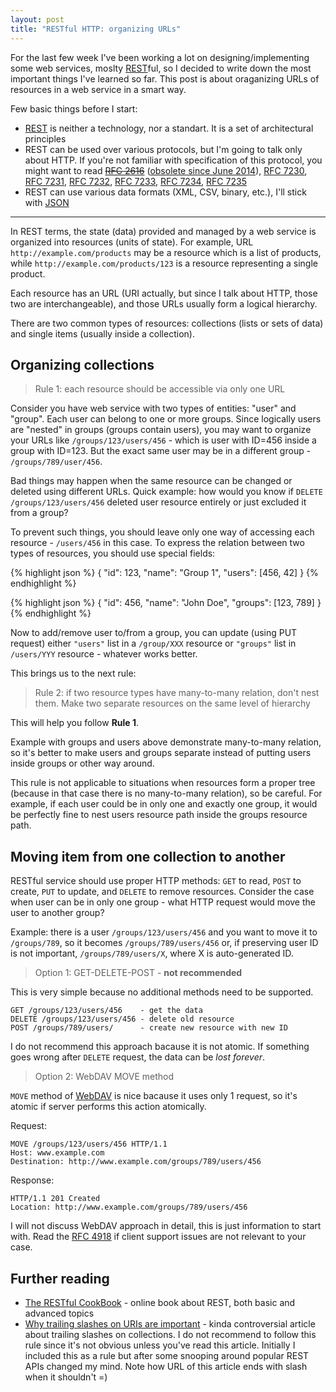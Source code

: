 ```yaml
---
layout: post
title: "RESTful HTTP: organizing URLs"
---
```


For the last few week I've been working a lot on designing/implementing some web services, moslty [REST][]ful, so I decided to write down the most important things I've learned so far. This post is about oraganizing URLs of resources in a web service in a smart way.

Few basic things before I start:

- [REST][] is neither a technology, nor a standart. It is a set of architectural principles
- REST can be used over various protocols, but I'm going to talk only about HTTP. If you're not familiar with specification of this protocol, you might want to read <del>[RFC 2616][]</del> ([obsolete since June 2014][rfc-2616-obsolete]), [RFC 7230][], [RFC 7231][], [RFC 7232][], [RFC 7233][], [RFC 7234][], [RFC 7235][]
- REST can use various data formats (XML, CSV, binary, etc.), I'll stick with [JSON][]

[REST]: https://en.wikipedia.org/wiki/Representational_state_transfer
[JSON]: http://json.org/
[RFC 2616]: http://tools.ietf.org/html/rfc2616
[rfc-2616-obsolete]: https://www.mnot.net/blog/2014/06/07/rfc2616_is_dead
[RFC 7230]: http://tools.ietf.org/html/rfc7230
[RFC 7231]: http://tools.ietf.org/html/rfc7231
[RFC 7232]: http://tools.ietf.org/html/rfc7232
[RFC 7233]: http://tools.ietf.org/html/rfc7233
[RFC 7234]: http://tools.ietf.org/html/rfc7234
[RFC 7235]: http://tools.ietf.org/html/rfc7235

----

In REST terms, the state (data) provided and managed by a web service is organized into resources (units of state). For example, URL `http://example.com/products` may be a resource which is a list of products, while `http://example.com/products/123` is a resource representing a single product.

Each resource has an URL (URI actually, but since I talk about HTTP, those two are interchangeable), and those URLs usually form a logical hierarchy.

There are two common types of resources: collections (lists or sets of data) and single items (usually inside a collection).

## Organizing collections

> Rule 1: each resource should be accessible via only one URL

Consider you have web service with two types of entities: "user" and "group". Each user can belong to one or more groups. Since logically users are "nested" in groups (groups contain users), you may want to organize your URLs like `/groups/123/users/456` - which is user with ID=456 inside a group with ID=123. But the exact same user may be in a different group - `/groups/789/user/456`.

Bad things may happen when the same resource can be changed or deleted using different URLs. Quick example: how would you know if `DELETE /groups/123/users/456` deleted user resource entirely or just excluded it from a group?

To prevent such things, you should leave only one way of accessing each resource - `/users/456` in this case. To express the relation between two types of resources, you should use special fields:

{% highlight json %}
{
    "id": 123,
    "name": "Group 1",
    "users": [456, 42]
}
{% endhighlight %}

{% highlight json %}
{
    "id": 456,
    "name": "John Doe",
    "groups": [123, 789]
}
{% endhighlight %}

Now to add/remove user to/from a group, you can update (using PUT request) either `"users"` list in a `/group/XXX` resource or `"groups"` list in `/users/YYY` resource - whatever works better.

This brings us to the next rule:

> Rule 2: if two resource types have many-to-many relation, don't nest them.
> Make two separate resources on the same level of hierarchy

This will help you follow **Rule 1**.

Example with groups and users above demonstrate many-to-many relation, so it's better to make users and groups separate instead of putting users inside groups or other way around.

This rule is not applicable to situations when resources form a proper tree (because in that case there is no many-to-many relation), so be careful. For example, if each user could be in only one and exactly one group, it would be perfectly fine to nest users resource path inside the groups resource path.

## Moving item from one collection to another

RESTful service should use proper HTTP methods: `GET` to read, `POST` to create, `PUT` to update, and `DELETE` to remove resources. Consider the case when user can be in only one group - what HTTP request would move the user to another group?

Example: there is a user `/groups/123/users/456` and you want to move it to `/groups/789`, so it becomes `/groups/789/users/456` or, if preserving user ID is not important, `/groups/789/users/X`, where X is auto-generated ID.

> Option 1: GET-DELETE-POST - **not recommended**

This is very simple because no additional methods need to be supported.

    GET /groups/123/users/456    - get the data
    DELETE /groups/123/users/456 - delete old resource
    POST /groups/789/users/      - create new resource with new ID

I do not recommend this approach bacause it is not atomic. If something goes wrong after `DELETE` request, the data can be *lost forever*.

> Option 2: WebDAV MOVE method

`MOVE` method of [WebDAV][] is nice bacause it uses only 1 request, so it's atomic if server performs this action atomically.

Request:

    MOVE /groups/123/users/456 HTTP/1.1
    Host: www.example.com
    Destination: http://www.example.com/groups/789/users/456

Response:

    HTTP/1.1 201 Created
    Location: http://www.example.com/groups/789/users/456

I will not discuss WebDAV approach in detail, this is just information to start with. Read the [RFC 4918][WebDAV] if client support issues are not relevant to your case.

[WebDAV]: http://tools.ietf.org/html/rfc4918

## Further reading

- [The RESTful CookBook](http://restcookbook.com/) - online book about REST, both basic and advanced topics
- [Why trailing slashes on URIs are important](http://cdivilly.wordpress.com/2014/03/11/why-trailing-slashes-on-uris-are-important/) - kinda controversial article about trailing slashes on collections. I do not recommend to follow this rule since it's not obvious unless you've read this article. Initially I included this as a rule but after some snooping around popular REST APIs changed my mind. Note how URL of this article ends with slash when it shouldn't =)